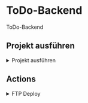 # ToDo-Backend
ToDo-Backend

## Projekt ausführen
<details closed>
    <summary>Projekt ausführen</summary>
    
    copy env .env

    composer install

    composer update

    php spark db:create todos

    php spark migrate

    php spark db:seed todos

    php spark shield:setup
    --n
    --n
    --n
    --y

    php spark serve
</details>

## Actions
<details closed>
    <summary>FTP Deploy</summary>
    Wir haben FTP Deploy verwendet, um automatisch die commits auf den FTP Server zu pushen
    
    https://github.com/marketplace/actions/ftp-deploy
</details>
